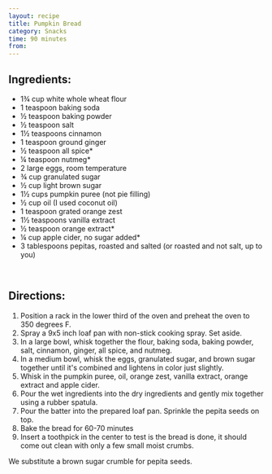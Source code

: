 ```yaml
---
layout: recipe
title: Pumpkin Bread
category: Snacks
time: 90 minutes
from: 
---
```


Ingredients:
------------

* 1¾ cup white whole wheat flour
* 1 teaspoon baking soda
* ½ teaspoon baking powder
* ½ teaspoon salt
* 1½ teaspoons cinnamon
* 1 teaspoon ground ginger
* ½ teaspoon all spice*
* ¼ teaspoon nutmeg*
* 2 large eggs, room temperature
* ¾ cup granulated sugar
* ½ cup light brown sugar
* 1½ cups pumpkin puree (not pie filling)
* ½ cup oil (I used coconut oil)
* 1 teaspoon grated orange zest
* 1½ teaspoons vanilla extract
* ½ teaspoon orange extract*
* ¼ cup apple cider, no sugar added*
* 3 tablespoons pepitas, roasted and salted (or roasted and not salt, up to you)

<br>

Directions:
-----------

1. Position a rack in the lower third of the oven and preheat the oven to 350 degrees F. 
2. Spray a 9x5 inch loaf pan with non-stick cooking spray. Set aside.
3. In a large bowl, whisk together the flour, baking soda, baking powder, salt, cinnamon, ginger, all spice, and nutmeg. 
4. In a medium bowl, whisk the eggs, granulated sugar, and brown sugar together until it's combined and lightens in color just slightly.
5. Whisk in the pumpkin puree, oil, orange zest, vanilla extract, orange extract and apple cider.
6. Pour the wet ingredients into the dry ingredients and gently mix together using a rubber spatula.
7. Pour the batter into the prepared loaf pan. Sprinkle the pepita seeds on top.
8. Bake the bread for 60-70 minutes
9. Insert a toothpick in the center to test is the bread is done, it should come out clean with only a few small moist crumbs.

We substitute a brown sugar crumble for pepita seeds.


